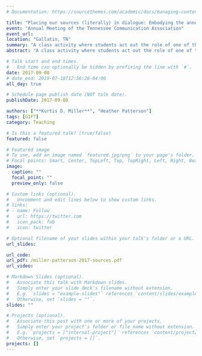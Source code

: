 ```yaml
---
# Documentation: https://sourcethemes.com/academic/docs/managing-content/

title: "Placing our sources (literally) in dialogue: Embodying the annotated bibliography"
event: "Annual Meeting of the Tennessee Communication Association"
event_url:
location: "Gallatin, TN"
summary: "A class activity where students act out the role of one of their sources as part of a simulated real-world conversation."
abstract: "A class activity where students act out the role of one of their sources as part of a simulated real-world conversation."

# Talk start and end times.
#   End time can optionally be hidden by prefixing the line with `#`.
date: 2017-09-08
# date_end: 2019-07-18T12:56:28-04:00
all_day: true

# Schedule page publish date (NOT talk date).
publishDate: 2017-09-08

authors: ["**Kurtis D. Miller**", "Heather Patterson"]
tags: [GIFT]
category: Teaching

# Is this a featured talk? (true/false)
featured: false

# Featured image
# To use, add an image named `featured.jpg/png` to your page's folder. 
# Focal points: Smart, Center, TopLeft, Top, TopRight, Left, Right, BottomLeft, Bottom, BottomRight.
image:
  caption: ""
  focal_point: ""
  preview_only: false

# Custom links (optional).
#   Uncomment and edit lines below to show custom links.
# links:
# - name: Follow
#   url: https://twitter.com
#   icon_pack: fab
#   icon: twitter

# Optional filename of your slides within your talk's folder or a URL.
url_slides:

url_code:
url_pdf: /miller-patterson-2017-sources.pdf
url_video:

# Markdown Slides (optional).
#   Associate this talk with Markdown slides.
#   Simply enter your slide deck's filename without extension.
#   E.g. `slides = "example-slides"` references `content/slides/example-slides.md`.
#   Otherwise, set `slides = ""`.
slides: ""

# Projects (optional).
#   Associate this post with one or more of your projects.
#   Simply enter your project's folder or file name without extension.
#   E.g. `projects = ["internal-project"]` references `content/project/deep-learning/index.md`.
#   Otherwise, set `projects = []`.
projects: []
---
```

